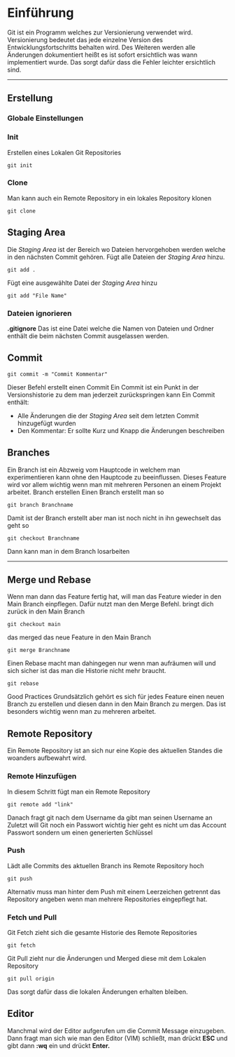 # Einführung
Git ist ein Programm welches zur Versionierung verwendet wird.
Versionierung bedeutet das jede einzelne Version des Entwicklungsfortschritts behalten wird.
Des Weiteren werden alle Änderungen dokumentiert heißt es ist sofort ersichtlich was wann implementiert wurde.
Das sorgt dafür dass die Fehler leichter ersichtlich sind.

---
## Erstellung

### Globale Einstellungen

### Init
Erstellen eines Lokalen Git Repositories
```
git init
```
### Clone
Man kann auch ein Remote Repository in ein lokales Repository klonen
```
git clone
```
## Staging Area
Die _Staging Area_ ist der Bereich wo Dateien hervorgehoben werden welche in den nächsten Commit gehören.
Fügt alle Dateien der _Staging Area_ hinzu.
```
git add .
```
Fügt eine ausgewählte Datei der _Staging Area_ hinzu
```
git add "File Name"
```
### Dateien ignorieren
**.gitignore**
Das ist eine Datei welche die Namen von Dateien und Ordner enthält die beim nächsten Commit ausgelassen werden.

## Commit
```
git commit -m "Commit Kommentar"
```
Dieser Befehl erstellt einen Commit
Ein Commit ist ein Punkt in der Versionshistorie zu dem man jederzeit zurückspringen kann
Ein Commit enthält:
- Alle Änderungen die der _Staging Area_ seit dem letzten Commit hinzugefügt wurden
- Den Kommentar: Er sollte Kurz und Knapp die Änderungen beschreiben
## Branches
Ein Branch ist ein Abzweig vom Hauptcode in welchem man experimentieren kann ohne den Hauptcode zu beeinflussen.
Dieses Feature wird vor allem wichtig wenn man mit mehreren Personen an einem Projekt arbeitet.
Branch erstellen
Einen Branch erstellt man so
```
git branch Branchname
```
Damit ist der Branch erstellt aber man ist noch nicht in ihn gewechselt das geht so
```
git checkout Branchname
```
Dann kann man in dem Branch losarbeiten

---
## Merge und Rebase
Wenn man dann das Feature fertig hat, will man das Feature wieder in den Main Branch einpflegen. Dafür nutzt man den Merge Befehl.
bringt dich zurück in den Main Branch
```
git checkout main
```
das merged das neue Feature in den Main Branch
```
git merge Branchname
```
Einen Rebase macht man dahingegen nur wenn man aufräumen will und sich sicher ist das man die Historie nicht mehr braucht.
```
git rebase
```
Good Practices
Grundsätzlich gehört es sich für jedes Feature einen neuen Branch zu erstellen und diesen dann in den Main Branch zu mergen.
Das ist besonders wichtig wenn man zu mehreren arbeitet.
## Remote Repository
Ein Remote Repository ist an sich nur eine Kopie des aktuellen Standes die woanders aufbewahrt wird.
### Remote Hinzufügen
In diesem Schritt fügt man ein Remote Repository
```
git remote add "link"
```
Danach fragt git nach dem Username da gibt man seinen Username an
Zuletzt will Git noch ein Passwort wichtig hier geht es nicht um das Account Passwort sondern um einen generierten Schlüssel
### Push
Lädt alle Commits des aktuellen Branch ins Remote Repository hoch
```
git push
```
Alternativ muss man hinter dem Push mit einem Leerzeichen getrennt das Repository angeben wenn man mehrere Repositories eingepflegt hat.
### Fetch und Pull
Git Fetch zieht sich die gesamte Historie des Remote Repositories
```
git fetch
```
Git Pull zieht nur die Änderungen und Merged diese mit dem Lokalen Repository
```
git pull origin
```
Das sorgt dafür dass die lokalen Änderungen erhalten bleiben.
## Editor
Manchmal wird der Editor aufgerufen um die Commit Message einzugeben. Dann fragt man sich wie man den Editor (VIM) schließt, man drückt **ESC** und gibt dann **:wq** ein und drückt **Enter.**
